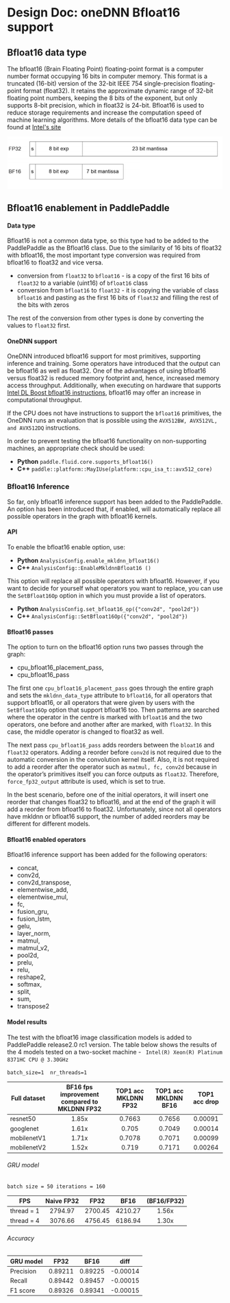 # Design Doc: oneDNN Bfloat16 support

## Bfloat16 data type

The bfloat16 (Brain Floating Point) floating-point format is a computer number format occupying 16 bits in computer memory. This format is a truncated (16-bit) version of the 32-bit IEEE 754 single-precision floating-point format (float32). It retains the approximate dynamic range of 32-bit floating point numbers, keeping the 8 bits of the exponent, but only supports 8-bit precision, which in float32 is 24-bit. Bfloat16 is used to reduce storage requirements and increase the computation speed of machine learning algorithms. More details of the bfloat16 data type can be found at [Intel's site](https://software.intel.com/sites/default/files/managed/40/8b/bf16-hardware-numerics-definition-white-paper.pdf)

![](images/bf16.png)

## Bfloat16 enablement in PaddlePaddle

#### Data type
Bfloat16 is not a common data type, so this type had to be added to the PaddlePaddle as the Bfloat16 class. Due to the similarity of 16 bits of float32 with bfloat16, the most important type conversion was required from bfloat16 to float32 and vice versa.
* conversion from `float32` to `bfloat16` - is a copy of the first 16 bits of `float32` to a variable (uint16) of `bfloat16` class
* conversion from `bfloat16` to `float32` - it is copying the variable of class `bfloat16` and pasting as the first 16 bits of `float32` and filling the rest of the bits with zeros

The rest of the conversion from other types is done by converting the values to `float32` first.

#### OneDNN support
OneDNN introduced bfloat16 support for most primitives, supporting inference and training. Some operators have introduced that the output can be bfloat16 as well as float32. One of the advantages of using bfloat16 versus float32 is reduced memory footprint and, hence, increased memory access throughput. Additionally, when executing on hardware that supports [Intel DL Boost bfloat16 instructions](https://software.intel.com/sites/default/files/managed/c5/15/architecture-instruction-set-extensions-programming-reference.pdf), bfloat16 may offer an increase in computational throughput.

If the CPU does not have instructions to support the `bfloat16` primitives, the OneDNN runs an evaluation that is possible using the `AVX512BW, AVX512VL, and AVX512DQ` instructions.

In order to prevent testing the bfloat16 functionality on non-supporting machines, an appropriate check should be used:
* **Python**  `paddle.fluid.core.supports_bfloat16()`
* **C++** `paddle::platform::MayIUse(platform::cpu_isa_t::avx512_core)`

### Bfloat16 Inference

So far, only bfloat16 inference support has been added to the PaddlePaddle. An option has been introduced that, if enabled, will automatically replace all possible operators in the graph with bfloat16 kernels.

#### API

To enable the bfloat16 enable option, use:
* **Python** `AnalysisConfig.enable_mkldnn_bfloat16()`
* **C++** `AnalysisConfig::EnableMkldnnBfloat16 ()`

This option will replace all possible operators with bfloat16. However, if you want to decide for yourself what operators you want to replace, you can use the `SetBfloat16Op` option in which you must provide a list of operators.

* **Python** `AnalysisConfig.set_bfloat16_op({"conv2d", "pool2d"})`
* **C++** `AnalysisConfig::SetBfloat16Op({"conv2d", "pool2d"})`

#### Bfloat16 passes

The option to turn on the bfloat16 option runs two passes through the graph:
* cpu_bfloat16_placement_pass,
* cpu_bfloat16_pass

The first one `cpu_bfloat16_placement_pass` goes through the entire graph and sets the `mkldnn_data_type` attribute to `bfloat16`, for all operators that support bfloat16, or all operators that were given by users with the `SetBfloat16Op` option that support bfloat16 too. Then patterns are searched where the operator in the centre is marked with `bfloat16` and the two operators, one before and another after are marked, with `float32`. In this case, the middle operator is changed to float32 as well.

The next pass `cpu_bfloat16_pass` adds reorders between the `bloat16` and `float32` operators.
Adding a reorder before `conv2d` is not required due to the automatic conversion in the convolution kernel itself.
Also, it is not required to add a reorder after the operator such as `matmul, fc, conv2d` because in the operator’s primitives itself you can force outputs as `float32`. Therefore, `force_fp32_output` attribute is used, which is set to true.

In the best scenario, before one of the initial operators, it will insert one reorder that changes float32 to bfloat16, and at the end of the graph it will add a reorder from bfloat16 to float32. Unfortunately, since not all operators have mkldnn or bfloat16 support, the number of added reorders may be different for different models.


#### Bfloat16 enabled operators

Bfloat16 inference support has been added for the following operators:
* concat,
* conv2d,
* conv2d_transpose,
* elementwise_add,
* elementwise_mul,
* fc,
* fusion_gru,
* fusion_lstm,
* gelu,
* layer_norm,
* matmul,
* matmul_v2,
* pool2d,
* prelu,
* relu,
* reshape2,
* softmax,
* split,
* sum,
* transpose2

#### Model results

The test with the bfloat16 image classification models is added to PaddlePaddle release2.0 rc1 version. The table below shows the results of the 4 models tested on a two-socket machine - ` Intel(R) Xeon(R) Platinum 8371HC CPU @ 3.30GHz`

```
batch_size=1  nr_threads=1
```


| Full   dataset | BF16 fps improvement compared to MKLDNN FP32  | TOP1 acc MKLDNN   FP32 | TOP1 acc MKLDNN   BF16 | TOP1 acc drop |
|----------------|:----------------------------------------------:|:----------------------:|:----------------------:|:-------------:|
|    resnet50    |                      1.85x                     |         0.7663         |         0.7656         |    0.00091    |
|    googlenet   |                      1.61x                     |          0.705         |         0.7049         |    0.00014    |
|   mobilenetV1  |                      1.71x                     |         0.7078         |         0.7071         |    0.00099    |
|   mobilenetV2  |                      1.52x                     |          0.719         |         0.7171         |    0.00264    |



###### GRU model
```
batch size = 50 iterations = 160
```

|  FPS       | Naive FP32  |   FP32   |   BF16   | (BF16/FP32) |
|------------|:-----------:|:--------:|:--------:|:-----------:|
| thread = 1 |  2794.97    |  2700.45 |  4210.27 |    1.56x    |
| thread = 4 |  3076.66    |  4756.45 |  6186.94 |    1.30x    |


###### Accuracy

| GRU model  | FP32    | BF16    | diff     |
|------------|---------|---------|----------|
| Precision  | 0.89211 | 0.89225 | -0.00014 |
|  Recall    | 0.89442 | 0.89457 | -0.00015 |
| F1 score   | 0.89326 | 0.89341 | -0.00015 |
